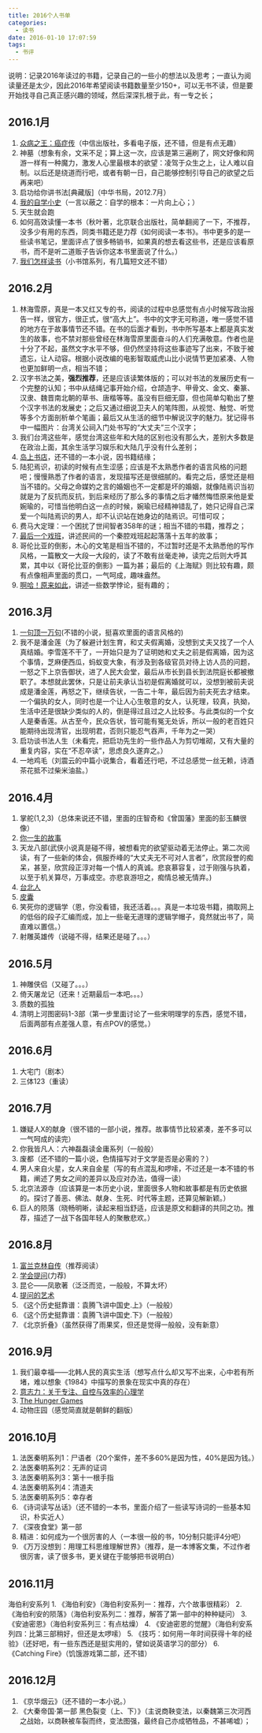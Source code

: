 ```yaml
---
title: 2016个人书单
categories:
  - 读书
date: 2016-01-10 17:07:59
tags:
  - 书评
---
```


说明：记录2016年读过的书籍，记录自己的一些小的想法以及思考；一直认为阅读量还是太少，因此2016年希望阅读书籍数量至少150+，可以无书不读，但是要开始找寻自己真正感兴趣的领域，然后深深扎根于此，有一专之长；

<!-- more -->

2016.1月
-------

1.  [众病之王：癌症传](http://www.wangmingkuo.com/reading/%e4%bc%97%e7%97%85%e4%b9%8b%e7%8e%8b%ef%bc%9a%e7%99%8c%e7%97%87%e8%bd%ac/)（中信出版社，多看电子版，还不错，但是有点无趣）
2.  神墓（想象有余，文采不足；算上这一次，应该是第三遍刷了，网文好像和网游一样有一种魔力，激发人心里最根本的欲望：凌驾于众生之上，让人难以自制。以后还是绕道而行吧，或者有朝一日，自己能够控制引导自己的欲望之后再来吧）
3.  启功给你讲书法\[典藏版\]（中华书局，2012.7月）
4.  [我的自学小史](http://www.wangmingkuo.com/reading/%E6%88%91%E7%9A%84%E8%87%AA%E5%AD%A6%E5%B0%8F%E5%8F%B2/)（一言以蔽之：自学的根本：一片向上心；）
5.  天生就会跑
6.  如何高效读懂一本书（秋叶著，北京联合出版社，简单翻阅了一下，不推荐，没多少有用的东西，同类书籍还是力荐《如何阅读一本书》。书中更多的是一些读书笔记，里面评点了很多畅销书，如果真的想去看这些书，还是应该看原书，而不是听二道贩子告诉你这本书里面说了什么。）
7.  [我们怎样读书](http://www.wangmingkuo.com/reading/%E6%88%91%E4%BB%AC%E6%80%8E%E6%A0%B7%E8%AF%BB%E4%B9%A6/)（小书馆系列，有几篇短文还不错）

2016.2月
-------

1.  林海雪原，真是一本又红又专的书，阅读的过程中总感觉有点小时候写政治报告一样，很官方，很正式，很“高大上”。书中的文字无可称道，唯一感觉不错的地方在于故事情节还不错。在书的后面才看到，书中所写基本上都是真实发生的故事，也不禁对那些曾经在林海雪原里面奋斗的人们充满敬意。作者也是十分了不起，虽然文字水平不够，但仍然坚持将这些事迹写了出来，不致于被遗忘，让人动容。根据小说改编的电影智取威虎山比小说情节更加紧凑、人物也更加鲜明一点，相当不错；
2.  汉字书法之美，**强烈推荐**，还是应该读繁体版的；可以对书法的发展历史有一个完整的认知；书中从结绳记事开始介绍，仓颉造字、甲骨文、金文、秦篆、汉隶、魏晋南北朝的草书、唐楷等等。虽没有巨细无靡，但也简单勾勒出了整个汉字书法的发展史；之后又通过细说卫夫人的笔阵图，从视觉、触觉、听觉等多个方面剖析单个笔画；最后又从生活的细节中解说汉字的魅力。犹记得书中一幅图片：台湾关公祠入门处书写的“大丈夫”三个汉字；
3.  我们台湾这些年，感觉台湾这些年和大陆的区别也没有那么大，差别大多数是在政治上面，其余生活学习娱乐和大陆几乎没有什么差别；
4.  [岛上书店](http://www.wangmingkuo.com/reading/%E5%B2%9B%E4%B8%8A%E4%B9%A6%E5%BA%97-%E5%85%B3%E4%BA%8E%E8%AF%BB%E4%B9%A6%E4%B8%8E%E5%A9%9A%E5%A7%BB%E7%9A%84%E4%B8%80%E7%82%B9%E6%80%9D%E8%80%83/)，还不错的一本小说，因书籍结缘；
5.  陆犯焉识，初读的时候有点生涩感；应该是不太熟悉作者的语言风格的问题吧；慢慢熟悉了作者的语言，发现描写还是很细腻的。看完之后，感觉还是相当不错的。父母之命媒妁之言的婚姻也不一定都是坏的婚姻，就像陆焉识当初就是为了反抗而反抗，到后来经历了那么多的事情之后才幡然悔悟原来他是爱婉瑜的，可惜当他明白这一点的时候，婉瑜已经精神错乱了，她只记得自己深爱一个叫陆焉识的男人，却不认识站在她身边的陆焉识。可惜可叹；
6.  费马大定理：一个困扰了世间智者358年的谜；相当不错的书籍，推荐之；
7.  [最后一个戏班](http://www.wangmingkuo.com/reading/%E6%9C%80%E5%90%8E%E4%B8%80%E4%B8%AA%E6%88%8F%E7%8F%AD%EF%BC%88%E4%B8%AD%E5%9B%BD%E6%95%85%E4%BA%8B%EF%BC%89%E5%85%BC%E5%8F%99%E8%87%AA%E5%B7%B1%E4%B8%8E%E6%88%8F%E6%9B%B2%E7%9A%84%E6%95%85%E4%BA%8B/)，讲述民间的一个秦腔戏班起起落落十五年的故事；
8.  哥伦比亚的倒影，木心的文笔是相当不错的，不过暂时还是不太熟悉他的写作风格，一篇散文一大段一大段的，读了不敢有丝毫走神，读完之后则大呼其累，其中以《哥伦比亚的倒影》一篇为甚；最后的《上海赋》则比较有趣，颇有点像相声里面的贯口，一气呵成，趣味盎然。
9.  [啊哈！原来如此](http://www.wangmingkuo.com/reading/%E5%95%8A%E5%93%88%EF%BC%81%E5%8E%9F%E6%9D%A5%E5%A6%82%E6%AD%A4-%E8%AF%B4%E8%AF%B4%E6%95%B0%E5%AD%A6%E4%B8%AD%E7%9A%84%E8%B6%A3%E4%BA%8B/)，讲述一些数学悖论，挺有趣的；

2016.3月
-------

1.  [一句顶一万句](http://www.wangmingkuo.com/reading/%E4%B8%80%E5%8F%A5%E9%A1%B6%E4%B8%80%E4%B8%87%E5%8F%A5/)(不错的小说，挺喜欢里面的语言风格的)
2.  我不是潘金莲（为了躲避计划生育，和丈夫假离婚，没想到丈夫又找了一个人真结婚。李雪莲不干了，一开始只是为了证明她和丈夫之前是假离婚，因为这个事情，芝麻便西瓜，蚂蚁变大象，有涉及到各级官员对待上访人员的问题，一怒之下上京告御状，进了人民大会堂，最后从市长到县长到法院庭长都被撤职了。本想就此罢休，只是让前夫承认当初是假离婚就可以，没想到被前夫说成是潘金莲，再怒之下，继续告状，一告二十年，最后因为前夫死去才结束。一个偏执的女人，同时也是一个让人心生敬意的女人，认死理，较真，执拗，生活中还是很缺少类似的人的，倒是得过且过之人比较多。与此类似的一个女人是秦香莲。从古至今，民众告状，皆可能有冤无处诉，所以一般的老百姓只能期待出现清官，出现明君，否则只能忍气吞声，千年为之一哭）
3.  启功谈书法人生（未看完，把启功先生的一些作品人为剪切堆砌，又有大量的重复内容，实在“不忍卒读”，思虑良久遂弃之。）
4.  一地鸡毛（刘震云的中篇小说集合，看着还行吧，不过总感觉一丝无赖，诗酒茶花抵不过柴米油盐。）

2016.4月
-------

1.  掌舵(1,2,3)（总体来说还不错，里面的庄智奇和《曾国藩》里面的彭玉麟很像）
2.  [你一生的故事](http://www.wangmingkuo.com/reading/%E4%BD%A0%E4%B8%80%E7%94%9F%E7%9A%84%E6%95%85%E4%BA%8B/)
3.  天龙八部(武侠小说真是碰不得，被想看完的欲望驱动着无法停止。第二次阅读，有了一些新的体会，佩服乔峰的“大丈夫无不可对人言者”，欣赏段誉的痴呆，甚至，欣赏段正淳对每一个情人的真诚。悲哀慕容复，过于刚强与执着，以至于机关算尽，万事成空。亦悲哀游坦之，痴情总被无情弃。)
4.  [台北人](http://www.wangmingkuo.com/reading/%E4%B8%A4%E6%9C%AC%E4%B9%A6-%E5%8F%B0%E5%8C%97%E4%BA%BA%E5%92%8C%E7%9A%AE%E5%9B%8A/)
5.  [皮囊](http://www.wangmingkuo.com/reading/%E4%B8%A4%E6%9C%AC%E4%B9%A6-%E5%8F%B0%E5%8C%97%E4%BA%BA%E5%92%8C%E7%9A%AE%E5%9B%8A/)
6.  笑死你的逻辑学（恩，你没看错，我还活着。。。真是一本垃圾书籍，摘取网上的低俗的段子汇编而成，加上一些毫无道理的逻辑学帽子，竟然就出书了，简直难以置信。）
7.  射雕英雄传（说碰不得，结果还是碰了。。。）

2016.5月
-------

1.  神雕侠侣（又碰了。。。）
2.  倚天屠龙记（还来！近期最后一本吧。。。）
3.  质数的孤独
4.  清明上河图密码1-3部（第一步里面讨论了一些宋明理学的东西，感觉不错，后面两部有点差强人意，有点POV的感觉。）

2016.6月
-------

1.  大宅门（剧本）
2.  三体123（重读）

2016.7月
-------

1.  嫌疑人X的献身（很不错的一部小说，推荐。故事情节比较紧凑，差不多可以一气呵成的读完）
2.  你我皆凡人：六神磊磊读金庸系列（一般般）
3.  废都（还不错的一篇小说，色情描写对于文学是否是必需的？）
4.  男人来自火星，女人来自金星（写的有点混乱和啰嗦，不过还是一本不错的书籍，阐述了男女之间的差异以及应对办法，值得一读）
5.  北京法源寺（应该算是一本历史小说，里面很多人物和故事都是有历史依据的。探讨了善恶、佛法、献身、生死、时代等主题，还算见解新颖。）
6.  巨人的陨落（晓畅明晰，读起来相当舒适，应该是原文和翻译的共同之功。推荐，描述了一战下各国年轻人的聚散悲欢。）

2016.8月
-------

1.  [富兰克林自传](http://www.wangmingkuo.com/reading/%e5%af%8c%e5%85%b0%e5%85%8b%e6%9e%97%e8%87%aa%e4%bc%a0/)（推荐阅读）
2.  [学会提问](http://www.wangmingkuo.com/reading/%E5%AD%A6%E4%BC%9A%E6%8F%90%E9%97%AE/)(力荐)
3.  昆仑——凤歌著（泛泛而览，一般般，不算太坏）
4.  [提问的艺术](http://www.wangmingkuo.com/reading/%E3%80%8A%E6%8F%90%E9%97%AE%E7%9A%84%E8%89%BA%E6%9C%AF%E3%80%8B/)
5.  《这个历史挺靠谱：袁腾飞讲中国史.上》（一般般）
6.  《这个历史挺靠谱：袁腾飞讲中国史.下》（一般般）
7.  《北京折叠》（虽然获得了雨果奖，但还是觉得一般般，没有新意）

2016.9月
-------

1.  我们最幸福——北韩人民的真实生活（想写点什么却又写不出来，心中若有所堵，难以想象《1984》中描写的景象在现实中真的存在）
2.  [意志力：关于专注、自控与效率的心理学](http://www.wangmingkuo.com/reading/%E6%84%8F%E5%BF%97%E5%8A%9B%EF%BC%9A%E5%85%B3%E4%BA%8E%E4%B8%93%E6%B3%A8%E3%80%81%E8%87%AA%E6%8E%A7%E4%B8%8E%E6%95%88%E7%8E%87%E7%9A%84%E5%BF%83%E7%90%86%E5%AD%A6/)
3.  [The Hunger Games](http://www.wangmingkuo.com/reading/the-hunger-games/)
4.  动物庄园（感觉简直就是朝鲜的翻版）

2016.10月
--------

1.  法医秦明系列1：尸语者（20个案件，差不多60%是因为性，40%是因为钱。）
2.  法医秦明系列2：无声的证词
3.  法医秦明系列3：第十一根手指
4.  法医秦明系列4：清道夫
5.  法医秦明系列5：幸存者
6.  《诗词读写丛话》（还不错的一本书，里面介绍了一些读写诗词的一些基本知识，朴实近人）
7.  《深夜食堂》第一部
8.  精进：如何成为一个很厉害的人（一本很一般的书，10分制只能评4分吧）
9.  《万万没想到：用理工科思维理解世界》（推荐，是一本博客文集，不过作者很厉害，读了很多书，更关键在于能够把书说明白）

2016.11月
--------

海伯利安系列 1\. 《海伯利安》（海伯利安系列一：推荐，六个故事很精彩） 2. 《海伯利安的陨落》（海伯利安系列二：推荐，解答了第一部中的种种疑问） 3. 《安迪密恩》（海伯利安系列三：有点枯燥） 4. 《安迪密恩的觉醒》（海伯利安系列四：比第三部稍好，但还是太啰嗦） 5. 《技巧：如何用一年时间获得十年的经验》（还好吧，有一些东西还是挺实用的，譬如说英语学习的部分） 6. 《Catching Fire》（饥饿游戏第二部，还不错）

2016.12月
--------

1.  《京华烟云》（还不错的一本小说。）
2.  《大秦帝国·第一部 黑色裂变（上、下）》（主说商鞅变法，以秦魏第三次河西之战始，以商鞅被车裂而终，变法图强，最终自己亦成牺牲品，不甚唏嘘）；
